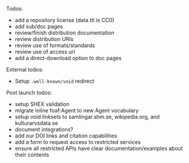 Todos:
 - add a repository license (data.ttl is CC0)
 - add sub/doc pages
 - review/finish distribution documentation
 - review distribution URIs
 - review use of formats/standards
 - review use of access url
 - add a direct-download option to doc pages 

External todos:

 - Setup `.well-known/void` redirect

Post launch todos:
 - setup SHEX validation
 - migrate inline foaf:Agent to new Agent vocabulary
 - setup void:linksets to samlingar.shm.se, wikipedia.org, and kulturarvsdata.se
 - document integrations?
 - add our DOI links and citation capabilities
 - add a form to request access to restricted services
 - ensure all restricted APIs have clear documentation/examples about their contents
